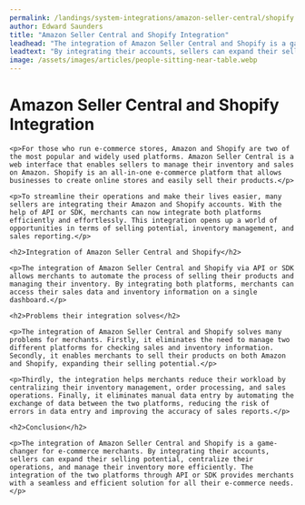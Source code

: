 ```yaml
---
permalink: /landings/system-integrations/amazon-seller-central/shopify
author: Edward Saunders
title: "Amazon Seller Central and Shopify Integration"
leadhead: "The integration of Amazon Seller Central and Shopify is a game-changer for e-commerce merchants"
leadtext: "By integrating their accounts, sellers can expand their selling potential, centralize their operations, and manage their inventory more efficiently. The integration of the two platforms through API or SDK provides merchants with a seamless and efficient solution for all their e-commerce needs."
image: /assets/images/articles/people-sitting-near-table.webp
---
```

<div class="arttext">
	<h1>Amazon Seller Central and Shopify Integration</h1>

	<p>For those who run e-commerce stores, Amazon and Shopify are two of the most popular and widely used platforms. Amazon Seller Central is a web interface that enables sellers to manage their inventory and sales on Amazon. Shopify is an all-in-one e-commerce platform that allows businesses to create online stores and easily sell their products.</p>

	<p>To streamline their operations and make their lives easier, many sellers are integrating their Amazon and Shopify accounts. With the help of API or SDK, merchants can now integrate both platforms efficiently and effortlessly. This integration opens up a world of opportunities in terms of selling potential, inventory management, and sales reporting.</p>

	<h2>Integration of Amazon Seller Central and Shopify</h2>

	<p>The integration of Amazon Seller Central and Shopify via API or SDK allows merchants to automate the process of selling their products and managing their inventory. By integrating both platforms, merchants can access their sales data and inventory information on a single dashboard.</p>

	<h2>Problems their integration solves</h2>

	<p>The integration of Amazon Seller Central and Shopify solves many problems for merchants. Firstly, it eliminates the need to manage two different platforms for checking sales and inventory information. Secondly, it enables merchants to sell their products on both Amazon and Shopify, expanding their selling potential.</p>

	<p>Thirdly, the integration helps merchants reduce their workload by centralizing their inventory management, order processing, and sales operations. Finally, it eliminates manual data entry by automating the exchange of data between the two platforms, reducing the risk of errors in data entry and improving the accuracy of sales reports.</p>

	<h2>Conclusion</h2>

	<p>The integration of Amazon Seller Central and Shopify is a game-changer for e-commerce merchants. By integrating their accounts, sellers can expand their selling potential, centralize their operations, and manage their inventory more efficiently. The integration of the two platforms through API or SDK provides merchants with a seamless and efficient solution for all their e-commerce needs.</p>

</div>